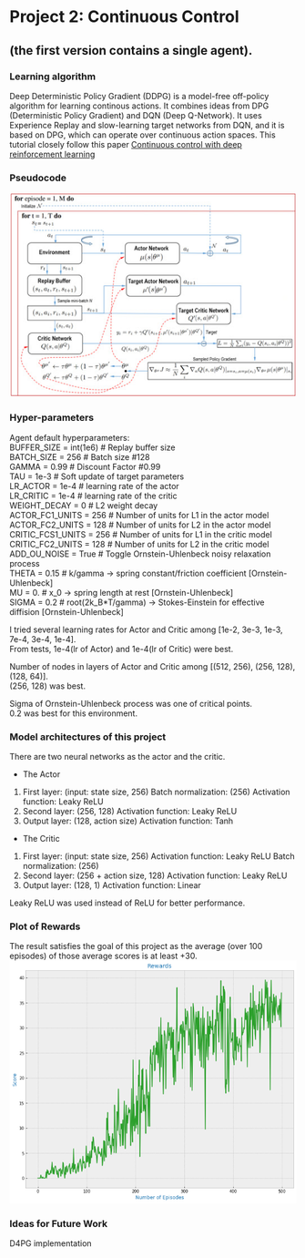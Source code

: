 # Project 2: Continuous Control
## (the first version contains a single agent).

### Learning algorithm
Deep Deterministic Policy Gradient (DDPG) is a model-free off-policy algorithm for learning continous actions.
It combines ideas from DPG (Deterministic Policy Gradient) and DQN (Deep Q-Network). It uses Experience Replay 
and slow-learning target networks from DQN, and it is based on DPG, which can operate over continuous action spaces.
    This tutorial closely follow this paper [Continuous control with deep reinforcement learning](http://codsim.com/reinforcement-learning/deep-deterministic-policy-gradient)
    
### Pseudocode
![DDPG](Images/DDPG1.jpg)


### Hyper-parameters
Agent default hyperparameters:<br>
BUFFER_SIZE = int(1e6)  # Replay buffer size<br>
BATCH_SIZE = 256        # Batch size #128<br>
GAMMA = 0.99            # Discount Factor #0.99<br>
TAU = 1e-3              # Soft update of target parameters<br>
LR_ACTOR = 1e-4         # learning rate of the actor <br>
LR_CRITIC = 1e-4        # learning rate of the critic<br>
WEIGHT_DECAY = 0        # L2 weight decay<br>
ACTOR_FC1_UNITS = 256   # Number of units for L1 in the actor model<br>
ACTOR_FC2_UNITS = 128   # Number of units for L2 in the actor model<br>
CRITIC_FCS1_UNITS = 256 # Number of units for L1 in the critic model<br>
CRITIC_FC2_UNITS = 128  # Number of units for L2 in the critic model<br>
ADD_OU_NOISE = True     # Toggle Ornstein-Uhlenbeck noisy relaxation process<br>
THETA = 0.15            # k/gamma -> spring constant/friction coefficient [Ornstein-Uhlenbeck]<br>
MU = 0.                 # x_0 -> spring length at rest [Ornstein-Uhlenbeck]<br>
SIGMA = 0.2             # root(2k_B*T/gamma) -> Stokes-Einstein for effective diffision [Ornstein-Uhlenbeck]<br>


I tried several learning rates for Actor and Critic among [1e-2, 3e-3, 1e-3, 7e-4, 3e-4, 1e-4].<br>
From tests, 1e-4(lr of Actor) and 1e-4(lr of Critic) were best.<br>

Number of nodes in layers of Actor and Critic among [(512, 256), (256, 128), (128, 64)].<br>
(256, 128) was best.<br>

Sigma of Ornstein-Uhlenbeck process was one of critical points.<br>
0.2 was best for this environment.<br>


### Model architectures of this project
There are two neural networks as the actor and the critic.

* The Actor
1. First layer: (input: state size, 256)
   Batch normalization: (256)
   Activation function: Leaky ReLU
2. Second layer: (256, 128)
   Activation function: Leaky ReLU
3. Output layer: (128, action size)
   Activation function: Tanh

* The Critic
1. First layer: (input: state size, 256)
   Activation function: Leaky ReLU
   Batch normalization: (256)
2. Second layer: (256 + action size, 128)
   Activation function: Leaky ReLU
3. Output layer: (128, 1)
   Activation function: Linear

Leaky ReLU was used instead of ReLU for better performance.<br>

### Plot of Rewards
The result satisfies the goal of this project as the average (over 100 episodes) of those average scores is at least +30.
![Plot of rewards](/Images/pr2.png)

### Ideas for Future Work
D4PG implementation

